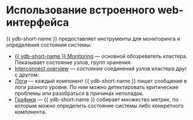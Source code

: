 # Использование встроенного web-интерфейса

{{ ydb-short-name }} предоставляет инструменты для мониторинга и определения состояния системы:

* [{{ ydb-short-name }} Monitoring](ydb-monitoring.md) — основной обозреватель кластера. Показывает состояние узлов, групп хранения.
* [Interconnect overview](interconnect-overview.md) — состояние соединений узлов кластера друг с другом.
* [Логи](logs.md) — каждый компонент {{ ydb-short-name }} пишет сообщения в логи разного уровня. По ним можно детектировать критические проблемы или разобраться в причинах неполадок.
* [Графики](charts.md) — {{ ydb-short-name }} собирает множество метрик, по которым можно определить состояние системы либо конкретного компонента.
